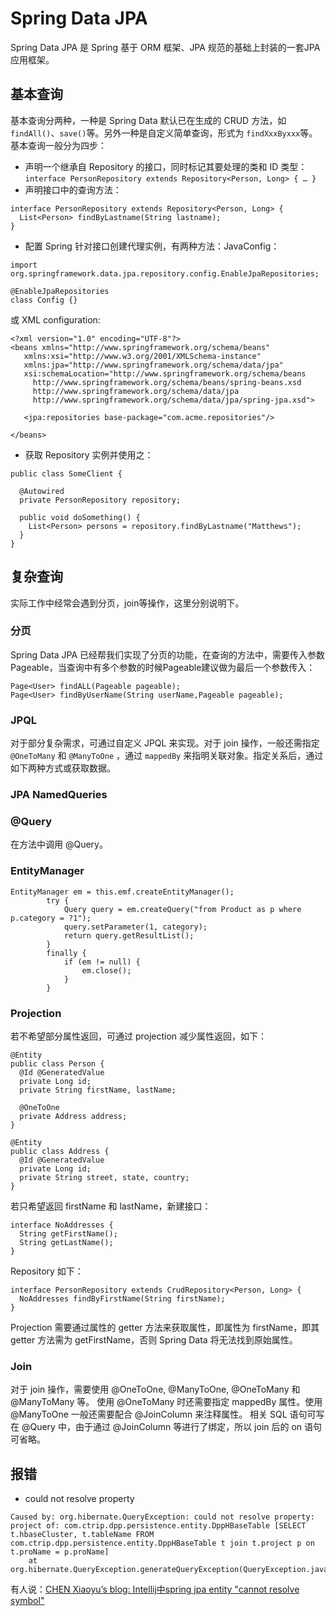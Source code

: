 # Spring Data JPA

Spring Data JPA 是 Spring 基于 ORM 框架、JPA 规范的基础上封装的一套JPA应用框架。

## 基本查询
基本查询分两种，一种是 Spring Data 默认已在生成的 CRUD 方法，如 `findAll()`、`save()`等。另外一种是自定义简单查询，形式为 `findXxxByxxx`等。基本查询一般分为四步：
- 声明一个继承自 Repository 的接口，同时标记其要处理的类和 ID 类型：
`interface PersonRepository extends Repository<Person, Long> { … }`
- 声明接口中的查询方法：
```
interface PersonRepository extends Repository<Person, Long> {
  List<Person> findByLastname(String lastname);
}
```
- 配置 Spring 针对接口创建代理实例，有两种方法：JavaConfig：
```
import org.springframework.data.jpa.repository.config.EnableJpaRepositories;

@EnableJpaRepositories
class Config {}
```
或 XML configuration:
```
<?xml version="1.0" encoding="UTF-8"?>
<beans xmlns="http://www.springframework.org/schema/beans"
   xmlns:xsi="http://www.w3.org/2001/XMLSchema-instance"
   xmlns:jpa="http://www.springframework.org/schema/data/jpa"
   xsi:schemaLocation="http://www.springframework.org/schema/beans
     http://www.springframework.org/schema/beans/spring-beans.xsd
     http://www.springframework.org/schema/data/jpa
     http://www.springframework.org/schema/data/jpa/spring-jpa.xsd">

   <jpa:repositories base-package="com.acme.repositories"/>

</beans>
```
- 获取 Repository 实例并使用之：
```
public class SomeClient {

  @Autowired
  private PersonRepository repository;

  public void doSomething() {
    List<Person> persons = repository.findByLastname("Matthews");
  }
}
```

## 复杂查询
实际工作中经常会遇到分页，join等操作，这里分别说明下。
### 分页
Spring Data JPA 已经帮我们实现了分页的功能，在查询的方法中，需要传入参数Pageable，当查询中有多个参数的时候Pageable建议做为最后一个参数传入：
```
Page<User> findALL(Pageable pageable);
Page<User> findByUserName(String userName,Pageable pageable);
```

### JPQL
对于部分复杂需求，可通过自定义 JPQL 来实现。对于 join 操作，一般还需指定 `@OneToMany` 和 `@ManyToOne` ，通过 `mappedBy` 来指明关联对象。指定关系后，通过如下两种方式或获取数据。
### JPA NamedQueries
### @Query
在方法中调用 @Query。
### EntityManager
```
EntityManager em = this.emf.createEntityManager();
        try {
            Query query = em.createQuery("from Product as p where p.category = ?1");
            query.setParameter(1, category);
            return query.getResultList();
        }
        finally {
            if (em != null) {
                em.close();
            }
        }
```

### Projection
若不希望部分属性返回，可通过 projection 减少属性返回，如下：
```
@Entity
public class Person {
  @Id @GeneratedValue
  private Long id;
  private String firstName, lastName;

  @OneToOne
  private Address address;
}

@Entity
public class Address {
  @Id @GeneratedValue
  private Long id;
  private String street, state, country;
}
```

若只希望返回 firstName 和 lastName，新建接口：
```
interface NoAddresses {  
  String getFirstName(); 
  String getLastName();  
}
```
Repository 如下：
```
interface PersonRepository extends CrudRepository<Person, Long> {
  NoAddresses findByFirstName(String firstName);
}
```

Projection 需要通过属性的 getter 方法来获取属性，即属性为 firstName，即其 getter 方法需为 getFirstName，否则 Spring Data 将无法找到原始属性。

### Join
对于 join 操作，需要使用 @OneToOne, @ManyToOne, @OneToMany 和 @ManyToMany 等。
使用 @OneToMany 时还需要指定 mappedBy 属性。使用 @ManyToOne 一般还需要配合 @JoinColumn 来注释属性。
相关 SQL 语句可写在 @Query 中，由于通过 @JoinColumn 等进行了绑定，所以 join 后的 on 语句可省略。

## 报错
- could not resolve property
```
Caused by: org.hibernate.QueryException: could not resolve property: project of: com.ctrip.dpp.persistence.entity.DppHBaseTable [SELECT t.hbaseCluster, t.tableName FROM com.ctrip.dpp.persistence.entity.DppHBaseTable t join t.project p on t.proName = p.proName]
    at org.hibernate.QueryException.generateQueryException(QueryException.java:137)
```

有人说：[CHEN Xiaoyu’s blog: Intellij中spring jpa entity "cannot resolve symbol"](http://jschenxiaoyu.blogspot.com/2016/12/intellijspring-jpa-entity-cannot.html)

